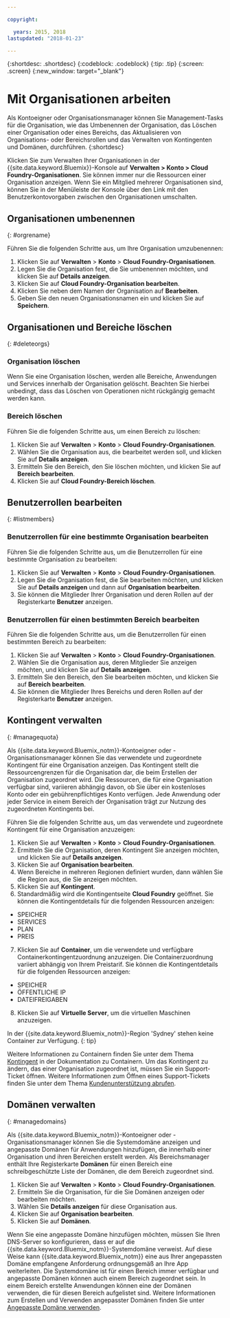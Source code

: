 ```yaml
---

copyright:

  years: 2015, 2018
lastupdated: "2018-01-23"

---
```


{:shortdesc: .shortdesc}
{:codeblock: .codeblock}
{:tip: .tip}
{:screen: .screen}
{:new_window: target="_blank"}

# Mit Organisationen arbeiten
Als Kontoeigner oder Organisationsmanager können Sie Management-Tasks für die Organisation, wie das Umbenennen der Organisation, das Löschen einer Organisation oder eines Bereichs, das Aktualisieren von Organisations- oder Bereichsrollen und das Verwalten von Kontingenten und Domänen, durchführen.
{:shortdesc}

Klicken Sie zum Verwalten Ihrer Organisationen in der {{site.data.keyword.Bluemix}}-Konsole auf **Verwalten > Konto > Cloud Foundry-Organisationen**. Sie können immer nur die Ressourcen einer Organisation anzeigen. Wenn Sie ein Mitglied mehrerer Organisationen sind, können Sie in der Menüleiste der Konsole über den Link mit den Benutzerkontovorgaben zwischen den Organisationen umschalten.

## Organisationen umbenennen
{: #orgrename}

Führen Sie die folgenden Schritte aus, um Ihre Organisation umzubenennen:
1. Klicken Sie auf **Verwalten** > **Konto** > **Cloud Foundry-Organisationen**.
2. Legen Sie die Organisation fest, die Sie umbenennen möchten, und klicken Sie auf **Details anzeigen**.
3. Klicken Sie auf **Cloud Foundry-Organisation bearbeiten**.
4. Klicken Sie neben dem Namen der Organisation auf **Bearbeiten**.
5. Geben Sie den neuen Organisationsnamen ein und klicken Sie auf **Speichern**.

## Organisationen und Bereiche löschen
{: #deleteorgs}

### Organisation löschen

Wenn Sie eine Organisation löschen, werden alle Bereiche, Anwendungen und Services innerhalb der Organisation gelöscht. Beachten Sie hierbei unbedingt, dass das Löschen von Operationen nicht rückgängig gemacht werden kann. 

### Bereich löschen

Führen Sie die folgenden Schritte aus, um einen Bereich zu löschen:

1. Klicken Sie auf **Verwalten** > **Konto** > **Cloud Foundry-Organisationen**.
2. Wählen Sie die Organisation aus, die bearbeitet werden soll, und klicken Sie auf **Details anzeigen**.
3. Ermitteln Sie den Bereich, den Sie löschen möchten, und klicken Sie auf **Bereich bearbeiten**.
4. Klicken Sie auf **Cloud Foundry-Bereich löschen**.

## Benutzerrollen bearbeiten
{: #listmembers}

### Benutzerrollen für eine bestimmte Organisation bearbeiten 

Führen Sie die folgenden Schritte aus, um die Benutzerrollen für eine bestimmte Organisation zu bearbeiten:

1. Klicken Sie auf **Verwalten** > **Konto** > **Cloud Foundry-Organisationen**.
2. Legen Sie die Organisation fest, die Sie bearbeiten möchten, und klicken Sie auf **Details anzeigen** und dann auf **Organisation bearbeiten**.
4. Sie können die Mitglieder Ihrer Organisation und deren Rollen auf der Registerkarte **Benutzer** anzeigen.

### Benutzerrollen für einen bestimmten Bereich bearbeiten

Führen Sie die folgenden Schritte aus, um die Benutzerrollen für einen bestimmten Bereich zu bearbeiten:

1. Klicken Sie auf **Verwalten** > **Konto** > **Cloud Foundry-Organisationen**.
2. Wählen Sie die Organisation aus, deren Mitglieder Sie anzeigen möchten, und klicken Sie auf **Details anzeigen**.
3. Ermitteln Sie den Bereich, den Sie bearbeiten möchten, und klicken Sie auf **Bereich bearbeiten**.
4. Sie können die Mitglieder Ihres Bereichs und deren Rollen auf der Registerkarte **Benutzer** anzeigen.

## Kontingent verwalten
{: #managequota}

Als {{site.data.keyword.Bluemix_notm}}-Kontoeigner oder -Organisationsmanager können Sie das verwendete und zugeordnete Kontingent für eine Organisation anzeigen. Das Kontingent stellt die Ressourcengrenzen für die Organisation dar, die beim Erstellen der Organisation zugeordnet wird. Die Ressourcen, die für eine Organisation verfügbar sind, variieren abhängig davon, ob Sie über ein kostenloses Konto oder ein gebührenpflichtiges Konto verfügen. Jede Anwendung oder jeder Service in einem Bereich der Organisation trägt zur Nutzung des zugeordneten Kontingents bei.

Führen Sie die folgenden Schritte aus, um das verwendete und zugeordnete Kontingent für eine Organisation anzuzeigen:

1. Klicken Sie auf **Verwalten** &gt; **Konto** &gt; **Cloud Foundry-Organisationen**.
2. Ermitteln Sie die Organisation, deren Kontingent Sie anzeigen möchten, und klicken Sie auf **Details anzeigen**.
3. Klicken Sie auf **Organisation bearbeiten**.
4. Wenn Bereiche in mehreren Regionen definiert wurden, dann wählen Sie die Region aus, die Sie anzeigen möchten.
5. Klicken Sie auf **Kontingent**. 
6. Standardmäßig wird die Kontingentseite **Cloud Foundry** geöffnet. Sie können die Kontingentdetails für die folgenden Ressourcen anzeigen:
 * SPEICHER
 * SERVICES
 * PLAN
 * PREIS
7. Klicken Sie auf **Container**, um die verwendete und verfügbare Containerkontingentzuordnung anzuzeigen. Die Containerzuordnung variiert abhängig von Ihrem Preistarif. Sie können die Kontingentdetails für die folgenden Ressourcen anzeigen:
 * SPEICHER
 * ÖFFENTLICHE IP
 * DATEIFREIGABEN
8. Klicken Sie auf **Virtuelle Server**, um die virtuellen Maschinen anzuzeigen.

In der {{site.data.keyword.Bluemix_notm}}-Region 'Sydney' stehen keine Container zur Verfügung. 
{: tip}

Weitere Informationen zu Containern finden Sie unter dem Thema [Kontingent](/docs/containers/container_planning.html#container_planning_quota) in der Dokumentation zu Containern.
Um das Kontingent zu ändern, das einer Organisation zugeordnet ist, müssen Sie ein Support-Ticket öffnen. Weitere Informationen zum Öffnen eines Support-Tickets finden Sie unter dem Thema [Kundenunterstützung abrufen](/docs/get-support/howtogetsupport.html#getting-customer-support). 

## Domänen verwalten
{: #managedomains}

Als {{site.data.keyword.Bluemix_notm}}-Kontoeigner oder -Organisationsmanager können Sie die Systemdomäne anzeigen und angepasste Domänen für Anwendungen hinzufügen, die innerhalb einer Organisation und ihren Bereichen erstellt werden. Als Bereichsmanager enthält Ihre Registerkarte **Domänen** für einen Bereich eine schreibgeschützte Liste der Domänen, die dem Bereich zugeordnet sind.

1. Klicken Sie auf **Verwalten** &gt; **Konto** &gt; **Cloud Foundry-Organisationen**.
2. Ermitteln Sie die Organisation, für die Sie Domänen anzeigen oder bearbeiten möchten.
3. Wählen Sie **Details anzeigen** für diese Organisation aus.
4. Klicken Sie auf **Organisation bearbeiten**.
5. Klicken Sie auf **Domänen**.

Wenn Sie eine angepasste Domäne hinzufügen möchten, müssen Sie Ihren DNS-Server so konfigurieren, dass er auf die {{site.data.keyword.Bluemix_notm}}-Systemdomäne verweist. Auf diese Weise kann {{site.data.keyword.Bluemix_notm}} eine aus Ihrer angepassten Domäne empfangene Anforderung ordnungsgemäß an Ihre App weiterleiten. Die Systemdomäne ist für einen Bereich immer verfügbar und angepasste Domänen können auch einem Bereich zugeordnet sein. In einem Bereich erstellte Anwendungen können eine der Domänen verwenden, die für diesen Bereich aufgelistet sind. Weitere Informationen zum Erstellen und Verwenden angepasster Domänen finden Sie unter [Angepasste Domäne verwenden](/docs/apps/updapps.html#domain).
